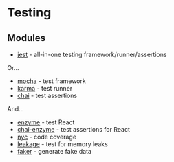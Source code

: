 # Testing

## Modules

* [jest](https://github.com/facebook/jest) - all-in-one testing framework/runner/assertions

Or...

* [mocha](https://github.com/mochajs/mocha) - test framework
* [karma](https://github.com/karma-runner/karma) - test runner
* [chai](https://github.com/chaijs/chai) - test assertions

And...

* [enzyme](https://github.com/airbnb/enzyme) - test React
* [chai-enzyme](https://github.com/producthunt/chai-enzyme) - test assertions for React
* [nyc](https://github.com/istanbuljs/nyc) - code coverage
* [leakage](https://github.com/andywer/leakage) - test for memory leaks
* [faker](https://github.com/Marak/Faker.js) - generate fake data
